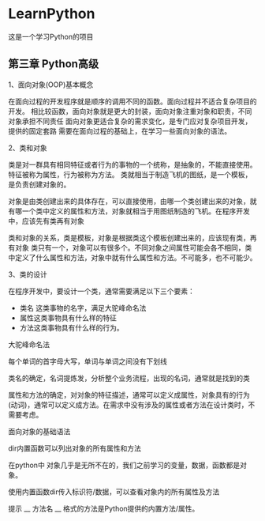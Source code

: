 # LearnPython
这是一个学习Python的项目

## 第三章 Python高级

1、面向对象(OOP)基本概念

在面向过程的开发程序就是顺序的调用不同的函数。面向过程并不适合复杂项目的开发。
相比较函数，面向对象就是更大的封装，面向对象注重对象和职责，不同对象承担不同责任
面向对象更适合复杂的需求变化，是专门应对复杂项目开发，提供的固定套路
需要在面向过程的基础上，在学习一些面向对象的语法。

2、类和对象

类是对一群具有相同特征或者行为的事物的一个统称，是抽象的，不能直接使用。
特征被称为属性，行为被称为方法。
类就相当于制造飞机的图纸，是一个模板，是负责创建对象的。

对象是由类创建出来的具体存在，可以直接使用，由哪一个类创建出来的对象，就有哪一个类中定义的属性和方法，对象就相当于用图纸制造的飞机。在程序开发中，应该先有类再有对象

类和对象的关系，类是模板，对象是根据类这个模板创建出来的，应该现有类，再有对象
类只有一个，对象可以有很多个。不同对象之间属性可能会各不相同，类中定义了什么属性和方法，对象中就有什么属性和方法。不可能多，也不可能少。

3、类的设计

在程序开发中，要设计一个类，通常需要满足以下三个要素：

- 类名 这类事物的名字，满足大驼峰命名法
- 属性这类事物具有什么样的特征
- 方法这类事物具有什么样的行为。

大驼峰命名法

每个单词的首字母大写，单词与单词之间没有下划线

类名的确定，名词提炼发，分析整个业务流程，出现的名词，通常就是找到的类

属性和方法的确定，对对象的特征描述，通常可以定义成属性，对象具有的行为(动词)，通常可以定义成方法。在需求中没有涉及的属性或者方法在设计类时，不需要考虑。

面向对象的基础语法

dir内置函数可以列出对象的所有属性和方法

在python中 对象几乎是无所不在的，我们之前学习的变量，数据，函数都是对象。

使用内置函数dir传入标识符/数据，可以查看对象内的所有属性及方法

提示 __ 方法名 __ 格式的方法是Python提供的内置方法/属性。

 


